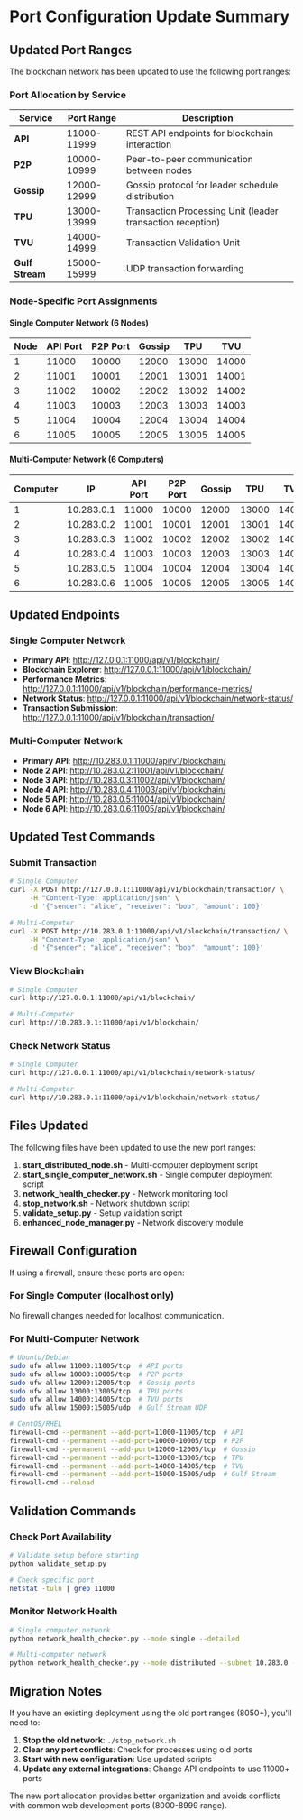 # Port Configuration Update Summary

## Updated Port Ranges

The blockchain network has been updated to use the following port ranges:

### Port Allocation by Service

| Service | Port Range | Description |
|---------|------------|-------------|
| **API** | 11000-11999 | REST API endpoints for blockchain interaction |
| **P2P** | 10000-10999 | Peer-to-peer communication between nodes |
| **Gossip** | 12000-12999 | Gossip protocol for leader schedule distribution |
| **TPU** | 13000-13999 | Transaction Processing Unit (leader transaction reception) |
| **TVU** | 14000-14999 | Transaction Validation Unit |
| **Gulf Stream** | 15000-15999 | UDP transaction forwarding |

### Node-Specific Port Assignments

#### Single Computer Network (6 Nodes)
| Node | API Port | P2P Port | Gossip | TPU | TVU |
|------|----------|----------|--------|-----|-----|
| 1    | 11000    | 10000    | 12000  | 13000 | 14000 |
| 2    | 11001    | 10001    | 12001  | 13001 | 14001 |
| 3    | 11002    | 10002    | 12002  | 13002 | 14002 |
| 4    | 11003    | 10003    | 12003  | 13003 | 14003 |
| 5    | 11004    | 10004    | 12004  | 13004 | 14004 |
| 6    | 11005    | 10005    | 12005  | 13005 | 14005 |

#### Multi-Computer Network (6 Computers)
| Computer | IP | API Port | P2P Port | Gossip | TPU | TVU |
|----------|-------|----------|----------|--------|-----|-----|
| 1 | 10.283.0.1 | 11000 | 10000 | 12000 | 13000 | 14000 |
| 2 | 10.283.0.2 | 11001 | 10001 | 12001 | 13001 | 14001 |
| 3 | 10.283.0.3 | 11002 | 10002 | 12002 | 13002 | 14002 |
| 4 | 10.283.0.4 | 11003 | 10003 | 12003 | 13003 | 14003 |
| 5 | 10.283.0.5 | 11004 | 10004 | 12004 | 13004 | 14004 |
| 6 | 10.283.0.6 | 11005 | 10005 | 12005 | 13005 | 14005 |

## Updated Endpoints

### Single Computer Network
- **Primary API**: http://127.0.0.1:11000/api/v1/blockchain/
- **Blockchain Explorer**: http://127.0.0.1:11000/api/v1/blockchain/
- **Performance Metrics**: http://127.0.0.1:11000/api/v1/blockchain/performance-metrics/
- **Network Status**: http://127.0.0.1:11000/api/v1/blockchain/network-status/
- **Transaction Submission**: http://127.0.0.1:11000/api/v1/blockchain/transaction/

### Multi-Computer Network
- **Primary API**: http://10.283.0.1:11000/api/v1/blockchain/
- **Node 2 API**: http://10.283.0.2:11001/api/v1/blockchain/
- **Node 3 API**: http://10.283.0.3:11002/api/v1/blockchain/
- **Node 4 API**: http://10.283.0.4:11003/api/v1/blockchain/
- **Node 5 API**: http://10.283.0.5:11004/api/v1/blockchain/
- **Node 6 API**: http://10.283.0.6:11005/api/v1/blockchain/

## Updated Test Commands

### Submit Transaction
```bash
# Single Computer
curl -X POST http://127.0.0.1:11000/api/v1/blockchain/transaction/ \
     -H "Content-Type: application/json" \
     -d '{"sender": "alice", "receiver": "bob", "amount": 100}'

# Multi-Computer
curl -X POST http://10.283.0.1:11000/api/v1/blockchain/transaction/ \
     -H "Content-Type: application/json" \
     -d '{"sender": "alice", "receiver": "bob", "amount": 100}'
```

### View Blockchain
```bash
# Single Computer
curl http://127.0.0.1:11000/api/v1/blockchain/

# Multi-Computer
curl http://10.283.0.1:11000/api/v1/blockchain/
```

### Check Network Status
```bash
# Single Computer
curl http://127.0.0.1:11000/api/v1/blockchain/network-status/

# Multi-Computer
curl http://10.283.0.1:11000/api/v1/blockchain/network-status/
```

## Files Updated

The following files have been updated to use the new port ranges:

1. **start_distributed_node.sh** - Multi-computer deployment script
2. **start_single_computer_network.sh** - Single computer deployment script
3. **network_health_checker.py** - Network monitoring tool
4. **stop_network.sh** - Network shutdown script
5. **validate_setup.py** - Setup validation script
6. **enhanced_node_manager.py** - Network discovery module

## Firewall Configuration

If using a firewall, ensure these ports are open:

### For Single Computer (localhost only)
No firewall changes needed for localhost communication.

### For Multi-Computer Network
```bash
# Ubuntu/Debian
sudo ufw allow 11000:11005/tcp  # API ports
sudo ufw allow 10000:10005/tcp  # P2P ports
sudo ufw allow 12000:12005/tcp  # Gossip ports
sudo ufw allow 13000:13005/tcp  # TPU ports
sudo ufw allow 14000:14005/tcp  # TVU ports
sudo ufw allow 15000:15005/udp  # Gulf Stream UDP

# CentOS/RHEL
firewall-cmd --permanent --add-port=11000-11005/tcp  # API
firewall-cmd --permanent --add-port=10000-10005/tcp  # P2P
firewall-cmd --permanent --add-port=12000-12005/tcp  # Gossip
firewall-cmd --permanent --add-port=13000-13005/tcp  # TPU
firewall-cmd --permanent --add-port=14000-14005/tcp  # TVU
firewall-cmd --permanent --add-port=15000-15005/udp  # Gulf Stream
firewall-cmd --reload
```

## Validation Commands

### Check Port Availability
```bash
# Validate setup before starting
python validate_setup.py

# Check specific port
netstat -tuln | grep 11000
```

### Monitor Network Health
```bash
# Single computer network
python network_health_checker.py --mode single --detailed

# Multi-computer network
python network_health_checker.py --mode distributed --subnet 10.283.0 --detailed
```

## Migration Notes

If you have an existing deployment using the old port ranges (8050+), you'll need to:

1. **Stop the old network**: `./stop_network.sh`
2. **Clear any port conflicts**: Check for processes using old ports
3. **Start with new configuration**: Use updated scripts
4. **Update any external integrations**: Change API endpoints to use 11000+ ports

The new port allocation provides better organization and avoids conflicts with common web development ports (8000-8999 range).
